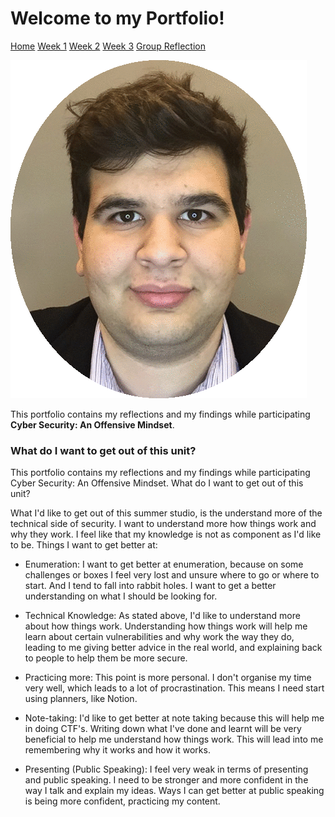 # Welcome to my Portfolio!
[Home](./README.md)
[Week 1](./week1.md)
[Week 2](./week2.md)
[Week 3](./week3.md)
[Group Reflection](./group_reflection.md)

![Picture](/images/crop.gif)

This portfolio contains my reflections and my findings while participating **Cyber Security: An Offensive Mindset**.

### What do I want to get out of this unit?

This portfolio contains my reflections and my findings while participating Cyber Security: An Offensive Mindset. What do I want to get out of this unit?

What I'd like to get out of this summer studio, is the understand more of the technical side of security. I want to understand more how things work and why they work. I feel like that my knowledge is not as component as I'd like to be. Things I want to get better at:

*	Enumeration: I want to get better at enumeration, because on some challenges or boxes I feel very lost and unsure where to go or where to start. And I tend to fall into rabbit holes. I want to get a better understanding on what I should be looking for.

* Technical Knowledge: As stated above, I'd like to understand more about how things work. Understanding how things work will help me learn about certain vulnerabilities and why work the way they do, leading to me giving better advice in the real world, and explaining back to people to help them be more secure.

*	Practicing more: This point is more personal. I don't organise my time very well, which leads to a lot of procrastination. This means I need start using planners, like Notion.

*	Note-taking: I'd like to get better at note taking because this will help me in doing CTF's. Writing down what I've done and learnt will be very beneficial to help me understand how things work. This will lead into me remembering why it works and how it works.

*	Presenting (Public Speaking): I feel very weak in terms of presenting and public speaking. I need to be stronger and more confident in the way I talk and explain my ideas. Ways I can get better at public speaking is being more confident, practicing my content.




